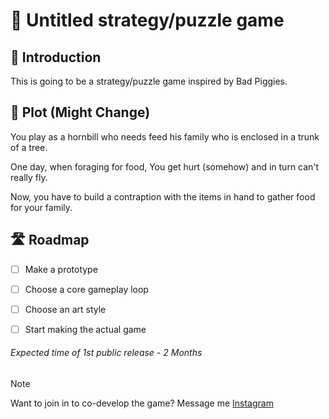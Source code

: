 # 🧩 Untitled strategy/puzzle game

## 👋 Introduction

This is going to be a strategy/puzzle game inspired by Bad Piggies.

## 📖 Plot (Might Change)

You play as a hornbill who needs feed his family who is enclosed in a trunk of a tree.

One day, when foraging for food, You get hurt (somehow) and in turn can't really fly.

Now, you have to build a contraption with the items in hand to gather food for your family.

## 🛣 Roadmap

- [ ]  Make a prototype

- [ ] Choose a core gameplay loop

- [ ] Choose an art style

- [ ] Start making the actual game

###### Expected time of 1st public release - 2 Months



> [!NOTE]
> 
> Want to join in to co-develop the game? Message me [Instagram](https://instagram.com/ranger_nf)
